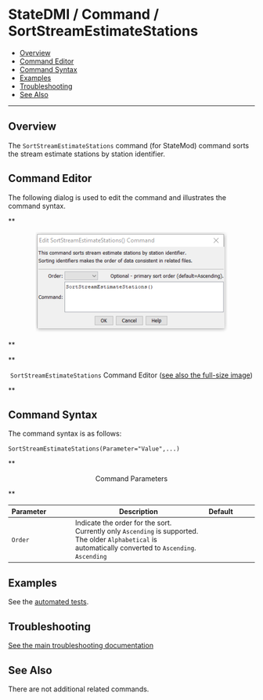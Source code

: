 # StateDMI / Command / SortStreamEstimateStations #

* [Overview](#overview)
* [Command Editor](#command-editor)
* [Command Syntax](#command-syntax)
* [Examples](#examples)
* [Troubleshooting](#troubleshooting)
* [See Also](#see-also)

-------------------------

## Overview ##

The `SortStreamEstimateStations` command (for StateMod)
command sorts the stream estimate stations by station identifier.

## Command Editor ##

The following dialog is used to edit the command and illustrates the command syntax.

**<p style="text-align: center;">
![SortStreamEstimateStations command editor](SortStreamEstimateStations.png)
</p>**

**<p style="text-align: center;">
`SortStreamEstimateStations` Command Editor (<a href="../SortStreamEstimateStations.png">see also the full-size image</a>)
</p>**

## Command Syntax ##

The command syntax is as follows:

```text
SortStreamEstimateStations(Parameter="Value",...)
```
**<p style="text-align: center;">
Command Parameters
</p>**

| **Parameter**&nbsp;&nbsp;&nbsp;&nbsp;&nbsp;&nbsp;&nbsp;&nbsp;&nbsp;&nbsp;&nbsp;&nbsp; | **Description** | **Default**&nbsp;&nbsp;&nbsp;&nbsp;&nbsp;&nbsp;&nbsp;&nbsp;&nbsp;&nbsp; |
| --------------|-----------------|----------------- |
| `Order` | Indicate the order for the sort.  Currently only `Ascending` is supported.  The older `Alphabetical` is automatically converted to `Ascending`. `Ascending` |

## Examples ##

See the [automated tests](https://github.com/OpenCDSS/cdss-app-statedmi-test/tree/master/test/regression/commands/SortStreamEstimateStations).

## Troubleshooting ##

[See the main troubleshooting documentation](../../troubleshooting/troubleshooting.md)

## See Also ##

There are not additional related commands.